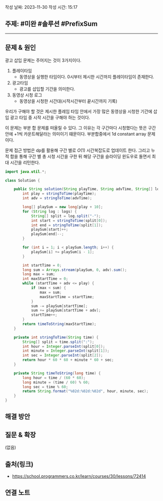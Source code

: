 작성 날짜: 2023-11-30
작성 시간: 15:17

## 주제: #미완 #솔루션 #PrefixSum 

----

## 문제 & 원인
광고 삽입 문제는 주어지는 것이 3가지이다.

1. 플레이타임
	- 동영상을 실행한 타임이다. 0시부터 제시한 시간까지 플레이타임이 존재한다.
2. 광고타임
	-  광고를 삽입할 기간을 의미한다.
3. 동영상 시청 로그
	-  동영상을 시청한 시간대(시작시간부터 끝시간까지 기록)

우리가 구해야 할 것은 제시한 플레임 타임 안에서 가장 많은 동영상을 시청한 기간에 삽입 광고 타임 중 시작 시간을 구해야 하는 것이다.

이 문제는 부분 합 문제를 떠올릴 수 있다. 그 이유는 각 구간마다 시청했다는 뜻은 구간안에 +1씩 카운트해달라는 의미이기 떄문이다. 부분합중에서 1d constant array 문제이다.

문제 접근 방법은 dp를 활용해 구간 별로 $O(1)$ 시간복잡도로 업데이트 한다.
그리고 누적 합을 통해 구간 별 총 시청 시간을 구한 뒤 해당 구간을 슬라이딩 윈도우로 돌면서 최대 시간을 리턴한다.

```java
import java.util.*;

class Solution {

	public String solution(String playTime, String advTime, String[] logs) {
		int play = stringToTime(playTime);
		int adv = stringToTime(advTime);

		long[] playSum = new long[play + 10];
		for (String log : logs) {
			String[] split = log.split("-");
			int start = stringToTime(split[0]);
			int end = stringToTime(split[1]);
			playSum[start]++;
			playSum[end]--;
		}

		for (int i = 1; i < playSum.length; i++) {
			playSum[i] += playSum[i - 1];
		}

		int startTime = 0;
		long sum = Arrays.stream(playSum, 0, adv).sum();
		long max = sum;
		int maxStartTime = 0;
		while (startTime + adv <= play) {
			if (max < sum) {
				max = sum;
				maxStartTime = startTime;
			}
			sum -= playSum[startTime];
			sum += playSum[startTime + adv];
			startTime++;
		}
		return timeToString(maxStartTime);
	}

	private int stringToTime(String time) {
		String[] split = time.split(":");
		int hour = Integer.parseInt(split[0]);
		int minute = Integer.parseInt(split[1]);
		int sec = Integer.parseInt(split[2]);
		return hour * 60 * 60 + minute * 60 + sec;
	}

	private String timeToString(long time) {
		long hour = time / (60 * 60);
		long minute = (time / 60) % 60;
		long sec = time % 60;
		return String.format("%02d:%02d:%02d", hour, minute, sec);
	}
}
```

## 해결 방안


## 질문 & 확장

(없음)

## 출처(링크)
- https://school.programmers.co.kr/learn/courses/30/lessons/72414

## 연결 노트










